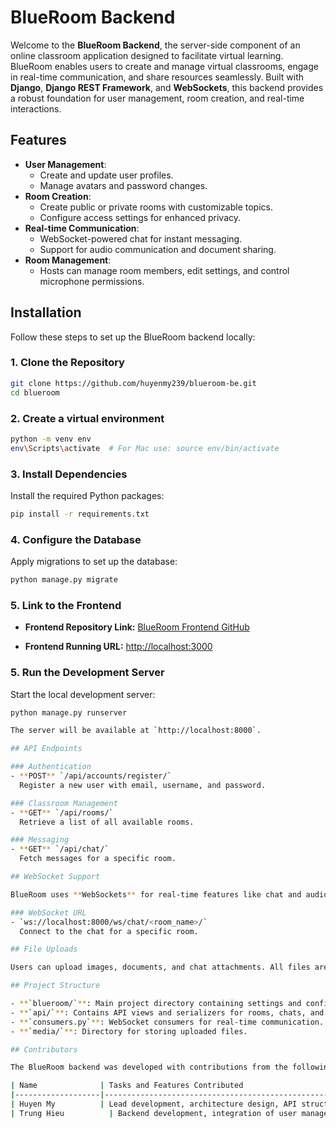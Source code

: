 # BlueRoom Backend

Welcome to the **BlueRoom Backend**, the server-side component of an online classroom application designed to facilitate virtual learning. BlueRoom enables users to create and manage virtual classrooms, engage in real-time communication, and share resources seamlessly. Built with **Django**, **Django REST Framework**, and **WebSockets**, this backend provides a robust foundation for user management, room creation, and real-time interactions.

## Features

- **User Management**: 
  - Create and update user profiles.
  - Manage avatars and password changes.
- **Room Creation**: 
  - Create public or private rooms with customizable topics.
  - Configure access settings for enhanced privacy.
- **Real-time Communication**: 
  - WebSocket-powered chat for instant messaging.
  - Support for audio communication and document sharing.
- **Room Management**: 
  - Hosts can manage room members, edit settings, and control microphone permissions.

## Installation

Follow these steps to set up the BlueRoom backend locally:

### 1. Clone the Repository
```bash
git clone https://github.com/huyenmy239/blueroom-be.git
cd blueroom
```

### 2. Create a virtual environment
```bash
python -m venv env
env\Scripts\activate  # For Mac use: source env/bin/activate
```

### 3. Install Dependencies
Install the required Python packages:
```bash
pip install -r requirements.txt
```

### 4. Configure the Database
Apply migrations to set up the database:
```bash
python manage.py migrate
```

### 5. Link to the Frontend
- **Frontend Repository Link:** [BlueRoom Frontend GitHub](https://github.com/huyenmy239/blueroom-fe)

- **Frontend Running URL:** [http://localhost:3000](http://localhost:5500)

### 5. Run the Development Server
Start the local development server:
```bash
python manage.py runserver

The server will be available at `http://localhost:8000`.

## API Endpoints

### Authentication
- **POST** `/api/accounts/register/`  
  Register a new user with email, username, and password.

### Classroom Management
- **GET** `/api/rooms/`  
  Retrieve a list of all available rooms.

### Messaging
- **GET** `/api/chat/`  
  Fetch messages for a specific room.

## WebSocket Support

BlueRoom uses **WebSockets** for real-time features like chat and audio signaling. The WebSocket server is configured in `consumers.py`.

### WebSocket URL
- `ws://localhost:8000/ws/chat/<room_name>/`  
  Connect to the chat for a specific room.

## File Uploads

Users can upload images, documents, and chat attachments. All files are stored in the `media/` directory.

## Project Structure

- **`blueroom/`**: Main project directory containing settings and configurations.
- **`api/`**: Contains API views and serializers for rooms, chats, and user management.
- **`consumers.py`**: WebSocket consumers for real-time communication.
- **`media/`**: Directory for storing uploaded files.

## Contributors

The BlueRoom backend was developed with contributions from the following team members:

| Name              | Tasks and Features Contributed                                   | GitHub Profile                          | Avatar                                 |
|-------------------|------------------------------------------------------------------|-----------------------------------------|----------------------------------------|
| Huyen My          | Lead development, architecture design, API structure, database setup. WebSocket integration for real-time communication, audio management. | [huyenmy239](https://github.com/huyenmy239) | <img src="https://avatars.githubusercontent.com/huyenmy239" width="50" /> |
| Trung Hieu          | Backend development, integration of user management system, authentication. API design and development, chat system implementation, messaging API. | [ththieu2412](https://github.com/ththieu2412)   | <img src="https://avatars.githubusercontent.com/ththieu2412" width="50" /> |
